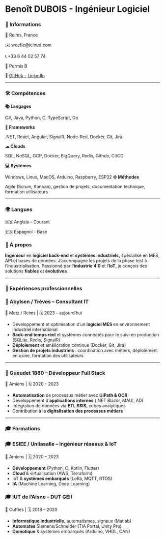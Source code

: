 # Benoît DUBOIS - Ingénieur Logiciel

### 📇 Informations

📍 Reims, France

✉️ [weefle@icloud.com](mailto:weefle@icloud.com)

📞 +33 6 44 02 57 74

🚗 Permis B

🔗 [GitHub -](https://github.com/Weefle) [LinkedIn](https://www.linkedin.com/in/benoit-dubois-pro)

---

### 🛠️ Compétences

**📚 Langages**

C#, Java, Python, C, TypeScript, Go

**🚀 Frameworks**

.NET, React, Angular, SignalR, Node-Red, Docker, Git, Jira

**☁ Clouds**

SQL, NoSQL, GCP, Docker, BigQuery, Redis, Github, CI/CD

**💻 Systèmes**

Windows, Linux, MacOS, Arduino, Raspberry, ESP32
**⚙️ Méthodes**

Agile (Scrum, Kanban), gestion de projets, documentation technique, formation utilisateurs

---

### 🌍 Langues

🇬🇧 Anglais – Courant

🇪🇸 Espagnol - Base

### 🎯 À propos

**Ingénieur** en **logiciel back-end** et **systèmes industriels,** spécialisé en MES, API et bases de données. J’accompagne les projets de la phase test à l’industrialisation. Passionné par l’**industrie 4.0** et l’**IoT**, je conçois des solutions **fiables** et **évolutives**.

---

### 💼 Expériences professionnelles

### 🏢 Abylsen /  Trèves – Consultant IT

📍 Metz / Reims | 🗓️ 2023 – aujourd’hui

- Développement et optimisation d’un **logiciel MES** en environnement industriel international
- **Back-end temps réel** et systèmes connectés pour le suivi en production (SQLite, Redis, SignalR)
- **Déploiement** et amélioration continue (Docker, Git, Jira)
- **Gestion de projets industriels** : coordination avec métiers, déploiement en usine, formation des utilisateurs

---

### 🏢 Gueudet 1880 – Développeur Full Stack

📍 Amiens | 🗓️ 2020 – 2023

- **Automatisation** de processus métier avec **UiPath & OCR**
- Développement d’**applications internes** (.NET Blazor, MAUI, AD)
- Intégration de données via **ETL SSIS**, cubes analytiques
- Contribution à la **digitalisation des processus métiers**

---

### 🎓 Formations

### 🎓 ESIEE / Unilasalle – Ingénieur réseaux & IoT

📍 Amiens | 🗓️ 2020 – 2023

- **Développement** (Python, C, Kotlin, Flutter)
- **Cloud** & virtualisation (AWS, Terraform)
- IoT & **systèmes embarqués** (LoRa, MQTT, RTOS)
- **IA** (Machine Learning, Deep Learning)

### 🎓 IUT de l’Aisne – DUT GEII

📍 Cuffies | 🗓️ 2018 – 2020

- **Informatique industrielle**, automatismes, signaux (Matlab)
- **Automates** Siemens/Schneider (TIA Portal, Unity Pro)
- **Domotique** & systèmes embarqués (Arduino, VHDL, CAN)
